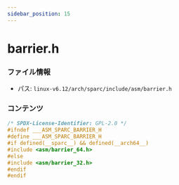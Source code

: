 ```yaml
---
sidebar_position: 15
---
```

# barrier.h

### ファイル情報

- パス: `linux-v6.12/arch/sparc/include/asm/barrier.h`

### コンテンツ

```h
/* SPDX-License-Identifier: GPL-2.0 */
#ifndef ___ASM_SPARC_BARRIER_H
#define ___ASM_SPARC_BARRIER_H
#if defined(__sparc__) && defined(__arch64__)
#include <asm/barrier_64.h>
#else
#include <asm/barrier_32.h>
#endif
#endif

```
